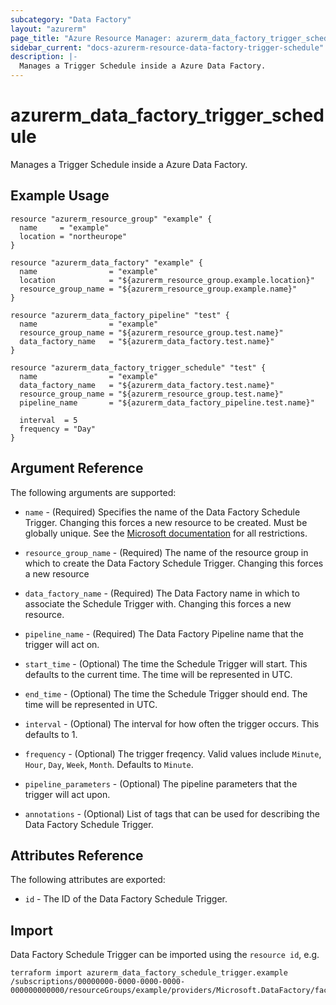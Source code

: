 ```yaml
---
subcategory: "Data Factory"
layout: "azurerm"
page_title: "Azure Resource Manager: azurerm_data_factory_trigger_schedule"
sidebar_current: "docs-azurerm-resource-data-factory-trigger-schedule"
description: |-
  Manages a Trigger Schedule inside a Azure Data Factory.
---
```


# azurerm_data_factory_trigger_schedule

Manages a Trigger Schedule inside a Azure Data Factory.

## Example Usage

```hcl
resource "azurerm_resource_group" "example" {
  name     = "example"
  location = "northeurope"
}

resource "azurerm_data_factory" "example" {
  name                = "example"
  location            = "${azurerm_resource_group.example.location}"
  resource_group_name = "${azurerm_resource_group.example.name}"
}

resource "azurerm_data_factory_pipeline" "test" {
  name                = "example"
  resource_group_name = "${azurerm_resource_group.test.name}"
  data_factory_name   = "${azurerm_data_factory.test.name}"
}

resource "azurerm_data_factory_trigger_schedule" "test" {
  name                = "example"
  data_factory_name   = "${azurerm_data_factory.test.name}"
  resource_group_name = "${azurerm_resource_group.test.name}"
  pipeline_name       = "${azurerm_data_factory_pipeline.test.name}"

  interval  = 5
  frequency = "Day"
}
```

## Argument Reference

The following arguments are supported:

* `name` - (Required) Specifies the name of the Data Factory Schedule Trigger. Changing this forces a new resource to be created. Must be globally unique. See the [Microsoft documentation](https://docs.microsoft.com/en-us/azure/data-factory/naming-rules) for all restrictions.

* `resource_group_name` - (Required) The name of the resource group in which to create the Data Factory Schedule Trigger. Changing this forces a new resource

* `data_factory_name` - (Required) The Data Factory name in which to associate the Schedule Trigger with. Changing this forces a new resource.

* `pipeline_name` - (Required) The Data Factory Pipeline name that the trigger will act on.

* `start_time` - (Optional) The time the Schedule Trigger will start. This defaults to the current time. The time will be represented in UTC. 

* `end_time` - (Optional) The time the Schedule Trigger should end. The time will be represented in UTC. 

* `interval` - (Optional) The interval for how often the trigger occurs. This defaults to 1.

* `frequency` - (Optional) The trigger freqency. Valid values include `Minute`, `Hour`, `Day`, `Week`, `Month`. Defaults to `Minute`.

* `pipeline_parameters` - (Optional) The pipeline parameters that the trigger will act upon.

* `annotations` - (Optional) List of tags that can be used for describing the Data Factory Schedule Trigger.

## Attributes Reference

The following attributes are exported:

* `id` - The ID of the Data Factory Schedule Trigger.

## Import

Data Factory Schedule Trigger can be imported using the `resource id`, e.g.

```shell
terraform import azurerm_data_factory_schedule_trigger.example /subscriptions/00000000-0000-0000-0000-000000000000/resourceGroups/example/providers/Microsoft.DataFactory/factories/example/triggers/example
```
